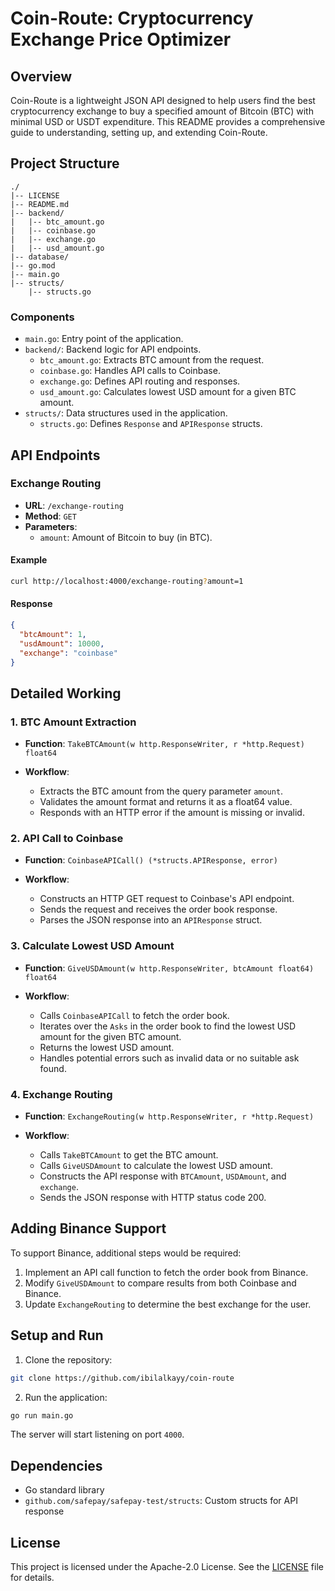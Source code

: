 # Coin-Route: Cryptocurrency Exchange Price Optimizer

## Overview

Coin-Route is a lightweight JSON API designed to help users find the best cryptocurrency exchange to buy a specified amount of Bitcoin (BTC) with minimal USD or USDT expenditure. This README provides a comprehensive guide to understanding, setting up, and extending Coin-Route.

## Project Structure

```
./
|-- LICENSE
|-- README.md
|-- backend/
|   |-- btc_amount.go
|   |-- coinbase.go
|   |-- exchange.go
|   |-- usd_amount.go
|-- database/
|-- go.mod
|-- main.go
|-- structs/
    |-- structs.go
```

### Components

- `main.go`: Entry point of the application.
- `backend/`: Backend logic for API endpoints.
  - `btc_amount.go`: Extracts BTC amount from the request.
  - `coinbase.go`: Handles API calls to Coinbase.
  - `exchange.go`: Defines API routing and responses.
  - `usd_amount.go`: Calculates lowest USD amount for a given BTC amount.
- `structs/`: Data structures used in the application.
  - `structs.go`: Defines `Response` and `APIResponse` structs.

## API Endpoints

### Exchange Routing

- **URL**: `/exchange-routing`
- **Method**: `GET`
- **Parameters**: 
  - `amount`: Amount of Bitcoin to buy (in BTC).

#### Example

```bash
curl http://localhost:4000/exchange-routing?amount=1
```

#### Response

```json
{
  "btcAmount": 1,
  "usdAmount": 10000,
  "exchange": "coinbase"
}
```

## Detailed Working

### 1. BTC Amount Extraction

- **Function**: `TakeBTCAmount(w http.ResponseWriter, r *http.Request) float64`
  
- **Workflow**:
  - Extracts the BTC amount from the query parameter `amount`.
  - Validates the amount format and returns it as a float64 value.
  - Responds with an HTTP error if the amount is missing or invalid.

### 2. API Call to Coinbase

- **Function**: `CoinbaseAPICall() (*structs.APIResponse, error)`

- **Workflow**:
  - Constructs an HTTP GET request to Coinbase's API endpoint.
  - Sends the request and receives the order book response.
  - Parses the JSON response into an `APIResponse` struct.

### 3. Calculate Lowest USD Amount

- **Function**: `GiveUSDAmount(w http.ResponseWriter, btcAmount float64) float64`

- **Workflow**:
  - Calls `CoinbaseAPICall` to fetch the order book.
  - Iterates over the `Asks` in the order book to find the lowest USD amount for the given BTC amount.
  - Returns the lowest USD amount.
  - Handles potential errors such as invalid data or no suitable ask found.

### 4. Exchange Routing

- **Function**: `ExchangeRouting(w http.ResponseWriter, r *http.Request)`

- **Workflow**:
  - Calls `TakeBTCAmount` to get the BTC amount.
  - Calls `GiveUSDAmount` to calculate the lowest USD amount.
  - Constructs the API response with `BTCAmount`, `USDAmount`, and `exchange`.
  - Sends the JSON response with HTTP status code 200.

## Adding Binance Support

To support Binance, additional steps would be required:

1. Implement an API call function to fetch the order book from Binance.
2. Modify `GiveUSDAmount` to compare results from both Coinbase and Binance.
3. Update `ExchangeRouting` to determine the best exchange for the user.

## Setup and Run

1. Clone the repository:

```bash
git clone https://github.com/ibilalkayy/coin-route
```

2. Run the application:

```bash
go run main.go
```

The server will start listening on port `4000`.

## Dependencies

- Go standard library
- `github.com/safepay/safepay-test/structs`: Custom structs for API response

## License

This project is licensed under the Apache-2.0 License. See the [LICENSE](LICENSE) file for details.